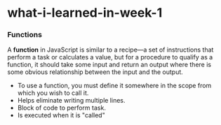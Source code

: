 # what-i-learned-in-week-1

### Functions 

 A **function** in JavaScript is similar to a recipe—a set of instructions that perform a task or calculates a value, but for a procedure to qualify as a function, it should take some input and return an output where there is some obvious relationship between the input and the output. 
   * To use a function, you must define it somewhere in the scope from which you wish to call it.
   * Helps eliminate writing multiple lines.
   * Block of code to perform task.
   * Is executed when it is "called" 

